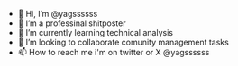 - 👋 Hi, I’m @yagssssss
- 👀 I’m a professinal shitposter  
- 🌱 I’m currently learning technical analysis  
- 💞️ I’m looking to collaborate comunity management tasks  
- 📫 How to reach me i'm on twitter or X @yagssssss

<!---
yagssssss/yagssssss is a ✨ special ✨ repository because its `README.md` (this file) appears on your GitHub profile.
You can click the Preview link to take a look at your changes.
--->
